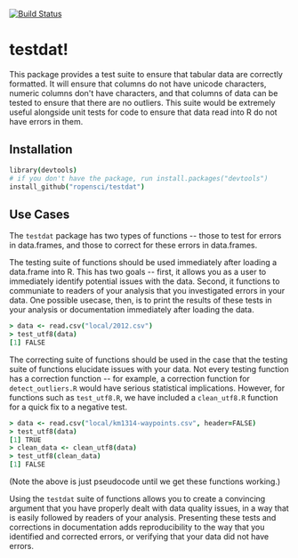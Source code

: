 [![Build Status](https://travis-ci.org/ropensci/testdat.svg)](https://travis-ci.org/ropensci/testdat)

# testdat!

This package provides a test suite to ensure that tabular data are correctly formatted. It will ensure that columns do not have unicode characters, numeric columns don't have characters, and that columns of data can be tested to ensure that there are no outliers. This suite would be extremely useful alongside unit tests for code to ensure that data read into R do not have errors in them.


## Installation

```coffee
library(devtools)
# if you don't have the package, run install.packages("devtools")
install_github("ropensci/testdat")
```


## Use Cases

The `testdat` package has two types of functions -- those to test for errors in data.frames, and those to correct for these errors in data.frames.

The testing suite of functions should be used immediately after loading a data.frame into R. This has two goals -- first, it allows you as a user to immediately identify potential issues with the data. Second, it functions to communiate to readers of your analysis that you investigated errors in your data. One possible usecase, then, is to print the results of these tests in your analysis or documentation immediately after loading the data.

```coffee
> data <- read.csv("local/2012.csv")
> test_utf8(data)
[1] FALSE
```

The correcting suite of functions should be used in the case that the testing suite of functions elucidate issues with your data. Not every testing function has a correction function -- for example, a correction function for `detect_outliers.R` would have serious statistical implications. However, for functions such as `test_utf8.R`, we have included a `clean_utf8.R` function for a quick fix to a negative test.

```coffee
> data <- read.csv("local/km1314-waypoints.csv", header=FALSE)
> test_utf8(data)
[1] TRUE
> clean_data <- clean_utf8(data)
> test_utf8(clean_data)
[1] FALSE
```
(Note the above is just pseudocode until we get these functions working.)

Using the `testdat` suite of functions allows you to create a convincing argument that you have properly dealt with data quality issues, in a way that is easily followed by readers of your analysis. Presenting these tests and corrections in documentation adds reproducibility to the way that you identified and corrected errors, or verifying that your data did not have errors.

